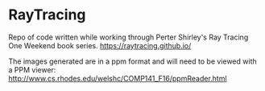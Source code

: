 # RayTracing
Repo of code written while working through Perter Shirley's Ray Tracing One Weekend book series. https://raytracing.github.io/ 

The images generated are in a ppm format and will need to be viewed with a PPM viewer: http://www.cs.rhodes.edu/welshc/COMP141_F16/ppmReader.html
